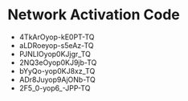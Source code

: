 # Network Activation Code
* 4TkArOyop-kE0PT-TQ
* aLDRoeyop-s5eAz-TQ
* PJNLIOyop0KJjgr_TQ
* 2NQ3eOyop0KJ9jb-TQ
* bYyQo-yop0KJ8xz_TQ
* ADr8Juyop9AjONb-TQ
* 2F5_0-yop6_-JPP-TQ
